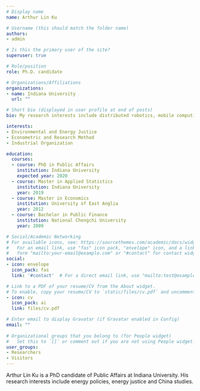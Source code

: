 ```yaml
---
# Display name
name: Arthur Lin Ku

# Username (this should match the folder name)
authors:
- admin

# Is this the primary user of the site?
superuser: true

# Role/position
role: Ph.D. candidate

# Organizations/Affiliations
organizations:
- name: Indiana University
  url: ""

# Short bio (displayed in user profile at end of posts)
bio: My research interests include distributed robotics, mobile computing and programmable matter.

interests:
- Environmental and Energy Justice
- Econometric and Research Method
- Industrial Organization

education:
  courses:
  - course: PhD in Public Affairs
    institution: Indiana University
    expected year: 2020
  - course: Master in Applied Statistics
    institution: Indiana University
    year: 2019
  - course: Master in Economics
    institution: University of East Anglia
    year: 2012
  - course: Bachelor in Public Finance
    institution: National Chengchi University
    year: 2009

# Social/Academic Networking
# For available icons, see: https://sourcethemes.com/academic/docs/widgets/#icons
#   For an email link, use "fas" icon pack, "envelope" icon, and a link in the
#   form "mailto:your-email@example.com" or "#contact" for contact widget.
social:
- icon: envelope
  icon_pack: fas
  link: '#contact'  # For a direct email link, use "mailto:test@example.org".

# Link to a PDF of your resume/CV from the About widget.
# To enable, copy your resume/CV to `static/files/cv.pdf` and uncomment the lines below.  
- icon: cv
  icon_pack: ai
  link: files/cv.pdf

# Enter email to display Gravatar (if Gravatar enabled in Config)
email: ""
  
# Organizational groups that you belong to (for People widget)
#   Set this to `[]` or comment out if you are not using People widget.  
user_groups:
- Researchers
- Visitors
---
```


Arthur Lin Ku is a PhD candidate of Public Affairs at Indiana University. His research interests include energy policies, energy justice and China studies. 
